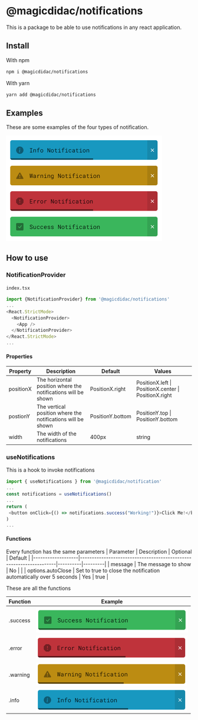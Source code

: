 # @magicdidac/notifications

This is a package to be able to use notifications in any react application.

## Install

With npm
```sh
npm i @magicdidac/notifications
```

With yarn
```sh
yarn add @magicdidac/notifications
```

## Examples

These are some examples of the four types of notification.

![screenshoot]


## How to use

### NotificationProvider

`index.tsx`
```js
import {NotificationProvider} from '@magicdidac/notifications'
...
<React.StrictMode>
  <NotificationProvider>
    <App />
  </NotificationProvider>
</React.StrictMode>
...
```

#### Properties

| Property  | Description                                                   | Default          | Values                                                |
|-----------|---------------------------------------------------------------|------------------|-------------------------------------------------------|
| positionX | The horizontal position where the notifications will be shown | PositionX.right  | PositionX.left \| PositionX.center \| PositionX.right |
| postionY  | The vertical position where the notifications will be shown   | PositionY.bottom | PositionY.top \| PositionY.bottom                     |
| width     | The width of the notifications                                | 400px            | string                                                |

### useNotifications

This is a hook to invoke notifications

```js
import { useNotifications } from '@magicdidac/notification'
...
const notifications = useNotifications()
...
return (
 <button onClick={() => notifications.success("Working!")}>Click Me!</button>
)
...
```

#### Functions

Every function has the same parameters
| Parameter         | Description                                                        | Optional | Default |
|-------------------|--------------------------------------------------------------------|----------|---------|
| message           | The message to show                                                |    No    |         |
| options.autoClose | Set to true to close the notification automatically over 5 seconds |    Yes   | true    |

These are all the functions

| Function |  Example |
|----------|----------|
| .success |![success]|
| .error   |![error]  |
| .warning |![warning]|
| .info    |![info]   |

[screenshoot]: images/screenshoot.png
[success]: images/success.png
[error]: images/error.png
[warning]: images/warning.png
[info]: images/info.png